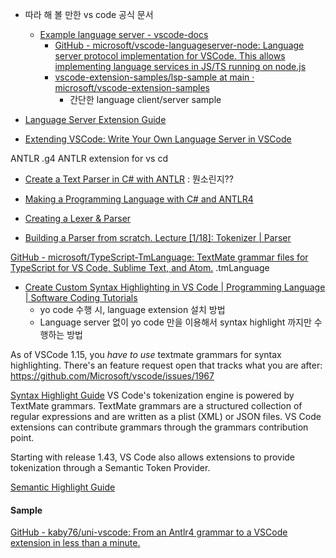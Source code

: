 
- 따라 해 볼 만한 vs code 공식 문서
    - [Example language server - vscode-docs](https://vscode-docs.readthedocs.io/en/stable/extensions/example-language-server/)
        - [GitHub - microsoft/vscode-languageserver-node: Language server protocol implementation for VSCode. This allows implementing language services in JS/TS running on node.js](https://github.com/microsoft/vscode-languageserver-node)
        - [vscode-extension-samples/lsp-sample at main · microsoft/vscode-extension-samples](https://github.com/microsoft/vscode-extension-samples/tree/main/lsp-sample)
            - 간단한 language client/server sample

- [Language Server Extension Guide](https://code.visualstudio.com/api/language-extensions/language-server-extension-guide)



- [Extending VSCode: Write Your Own Language Server in VSCode](https://www.youtube.com/watch?v=H0p7tcUuJm0)


ANTLR
    .g4
    ANTLR extension for vs
    cd

- [Create a Text Parser in C# with ANTLR](https://www.youtube.com/watch?v=lc9JlXyBG4E) : 뭔소린지??
- [Making a Programming Language with C# and ANTLR4](https://www.youtube.com/watch?v=bfiAvWZWnDA)


- [Creating a Lexer &amp; Parser](https://www.youtube.com/watch?v=70NVv0nVLlE)        

- [Building a Parser from scratch. Lecture [1/18]: Tokenizer | Parser](https://www.youtube.com/watch?v=4m7ubrdbWQU&list=PLGNbPb3dQJ_5FTPfFIg28UxuMpu7k0eT4)


[GitHub - microsoft/TypeScript-TmLanguage: TextMate grammar files for TypeScript for VS Code, Sublime Text, and Atom.](https://github.com/microsoft/TypeScript-TmLanguage)
.tmLanguage

- [Create Custom Syntax Highlighting in VS Code | Programming Language | Software Coding Tutorials](https://www.youtube.com/watch?v=5msZv-nKebI)
    - yo code 수행 시, language extension 설치 방법
    - Language server 없이 yo code 만을 이용해서 syntax highlight 까지만 수행하는 방법



As of VSCode 1.15, you *have to use* textmate grammars for syntax highlighting. There's an feature request open that tracks what you are after: https://github.com/Microsoft/vscode/issues/1967


[Syntax Highlight Guide](https://code.visualstudio.com/api/language-extensions/syntax-highlight-guide)
VS Code's tokenization engine is powered by TextMate grammars. TextMate grammars are a structured collection of regular expressions and are written as a plist (XML) or JSON files. VS Code extensions can contribute grammars through the grammars contribution point.

Starting with release 1.43, VS Code also allows extensions to provide tokenization through a Semantic Token Provider. 

[Semantic Highlight Guide](https://code.visualstudio.com/api/language-extensions/semantic-highlight-guide)




#### Sample
[GitHub - kaby76/uni-vscode: From an Antlr4 grammar to a VSCode extension in less than a minute.](https://github.com/kaby76/uni-vscode)